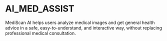 # AI_MED_ASSIST
MediScan AI helps users analyze medical images and get general health advice in a safe, easy-to-understand, and interactive way, without replacing professional medical consultation.
